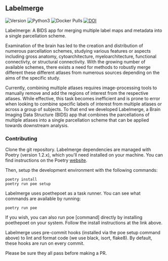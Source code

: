 ## Labelmerge

![Version](https://img.shields.io/github/v/tag/khanlab/labelmerge?label=version)
![Python3](https://img.shields.io/badge/python-3.8_|_3.9_|_3.10_|_3.11-blue.svg)
![Docker Pulls](https://img.shields.io/docker/pulls/khanlab/labelmerge)
[![DOI](https://zenodo.org/badge/DOI/10.5281/zenodo.7636410.svg)](https://doi.org/10.5281/zenodo.7636410)

Labelmerge: A BIDS app for merging multiple label maps and metadata into a single parcellation scheme.

Examination of the brain has led to the creation and distribution of numerous parcellation schemes, studying various features or aspects including gross anatomy, cytoarchitecture, myeloarchitecture, functional connectivty, or structural connectivity. With the growing number of available schemes, there exists a need for methods to robustly merge different these different atlases from numerous sources depending on the aims of the specific study.

Currently, combining multiple atlases requires image-processing tools to manually remove and add the regions of interest from the respective atlases. While effective, this task becomes inefficient and is prone to error when looking to combine specific labels of interest from multiple atlases or across a group of subjects. To that end we developed Labelmerge, a Brain Imaging Data Structure (BIDS) app that combines the parcellations of multiple atlases into a single parcellation scheme that can be applied towards downstream analysis.

### Contributing

Clone the git repository. Labelmerge dependencies are managed with Poetry
(version 1.2.x), which you'll need installed on your machine.
You can find instructions on the Poetry
[website](https://python-poetry.org/docs/).

Then, setup the development environment with the following commands:

```
poetry install
poetry run poe setup
```

Labelmerge uses poethepoet as a task runner.
You can see what commands are available by running:

```
poetry run poe
```

If you wish, you can also run poe [command] directly by installing poethepoet
on your system. Follow the install instructions at the link above.

Labelmerge uses pre-commit hooks (installed via the poe setup command above) to
lint and format code (we use black, isort, flake8). By default, these hooks are
run on every commit.

Please be sure they all pass before making a PR.
